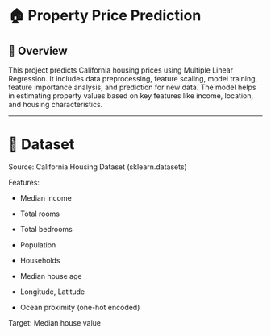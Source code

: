 ﻿# 🏠 Property Price Prediction  
## 📌 Overview 
 This project predicts California housing prices using Multiple Linear Regression. It includes data preprocessing, feature scaling, model training, feature importance analysis, and prediction for new data.
The model helps in estimating property values based on key features like income, location, and housing characteristics.

---
# 📂 Dataset

Source: California Housing Dataset (sklearn.datasets)

Features:

- Median income

- Total rooms

- Total bedrooms

- Population

- Households

- Median house age

- Longitude, Latitude

- Ocean proximity (one-hot encoded)

Target: Median house value

